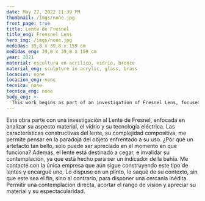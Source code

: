 ```yaml
---
date: May 27, 2022 11:39 PM
thumbnail: /imgs/none.jpg
front_page: true
title: Lente de Fresnel
title_eng: Frensnel Lens
hero_img: /imgs/none.jpg
medidas: 39,8 x 39,8 x 159 cm 
medidas_eng: 39,8 x 39,8 x 159 cm 
year: 2021
material: escultura en acrílico, vidrio, bronce
material_eng: sculpture in acrylic, glass, brass
locacion: none
locacion_eng: none
tecnica: none
tecnica_eng: none
body_eng: >-
  This work begins as part of an investigation of Fresnel Lens, focused in analyzing its material aspects, glass and its electric technology.  The constructive characteristics of the lens, its compositional complexity, allow me to think on the paradox of the object faced with its use. ¿Why can an artifact so beautiful only be appreciated in the moment it works? Further so, the lens is destined to blind and invalidate its contemplation, because it is made to be a display to indicate bays and the lighthouses. I got in touch with the only workshop that still constructs this type of lens and ordered a custom-made one. I located it above a plinth, removed it from its context, without that being the end, but to the contrary, to create an unparalleled closeness.  To allow a direct contemplation, shorten the range of vision and appreciate its material and spectacularism.
---
```

Esta obra parte con una investigación al Lente de Fresnel, enfocada en analizar su aspecto material, el vidrio y su tecnología eléctrica. Las características constructivas del lente, su complejidad compositiva, me permite pensar en la paradoja del objeto enfrentado a su uso. ¿Por qué un artefacto tan bello, solo puede ser apreciado en el momento en que funciona? Además, el lente está destinado a cegar, e invalidar su contemplación, ya que está hecho para ser un indicador de la bahía. Me contacté con la única empresa que aún sigue construyendo este tipo de lentes y encargué uno. Lo dispuse en un plinto, lo saqué de su contexto, sin que este sea el fin, sino al contrario, para disponer una cercanía inédita. Permitir una contemplación directa, acortar el rango de visión y apreciar su material y su espectacularidad.
